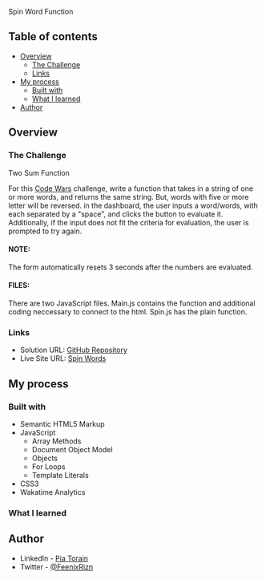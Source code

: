 Spin Word Function

## Table of contents

- [Overview](#overview)
  - [The Challenge](#the-challenge)
  - [Links](#links)
- [My process](#my-process)
  - [Built with](#built-with)
  - [What I learned](#what-i-learned)
- [Author](#author)

## Overview

### The Challenge

<!-- [![wakatime](https://wakatime.com/badge/github/Pia007/TwoSum.svg)](https://wakatime.com/badge/github/Pia007/TwoSum) -->

Two Sum Function

For this [Code Wars](https://www.codewars.com/kata/5264d2b162488dc400000001/train/javascript) challenge, write a function that takes in a string of one or more words, and returns the same string. But, words with five or more letter will be reversed. in the dashboard, the user inputs a word/words, with each separated by a "space", and clicks the button to evaluate it. Additionally, if the input does not fit the criteria for evaluation, the user is prompted to try again. 

#### NOTE: 
The form automatically resets 3 seconds after the numbers are evaluated.

#### FILES: 
There are two JavaScript files. Main.js contains the function and additional coding neccessary to connect to the html. Spin.js has the plain function.

<!-- ![image](https://user-images.githubusercontent.com/66088725/132406853-0c13d47c-a99b-4ca8-afa9-229facfccd61.png) -->


### Links

- Solution URL: [GitHub Repository](https://github.com/Pia007/SpinWords)
- Live Site URL: [Spin Words](https://pia007.github.io/SpinWords/)

## My process

### Built with

- Semantic HTML5 Markup
- JavaScript
  - Array Methods
  - Document Object Model
  - Objects
  - For Loops
  - Template Literals
- CSS3
- Wakatime Analytics


### What I learned

<!-- Understanding the "two sum" function was a challenge, initially. I had to figure out how to use objects and arrays together. Implementing a dashboard that would give the user feedback was challenging.  -->


## Author

- LinkedIn - [Pia Torain](https://www.linkedin.com/in/pia-torain-dev)
- Twitter - [@FeenixRizn](https://www.twitter.com/)
